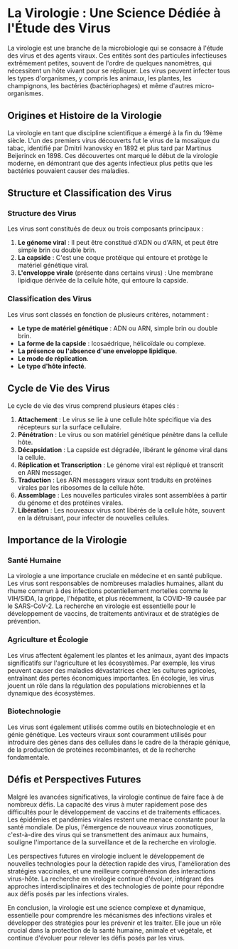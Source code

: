 # La Virologie : Une Science Dédiée à l'Étude des Virus

La virologie est une branche de la microbiologie qui se consacre à l'étude des virus et des agents viraux. Ces entités sont des particules infectieuses extrêmement petites, souvent de l'ordre de quelques nanomètres, qui nécessitent un hôte vivant pour se répliquer. Les virus peuvent infecter tous les types d'organismes, y compris les animaux, les plantes, les champignons, les bactéries (bactériophages) et même d'autres micro-organismes.

## Origines et Histoire de la Virologie

La virologie en tant que discipline scientifique a émergé à la fin du 19ème siècle. L'un des premiers virus découverts fut le virus de la mosaïque du tabac, identifié par Dmitri Ivanovsky en 1892 et plus tard par Martinus Beijerinck en 1898. Ces découvertes ont marqué le début de la virologie moderne, en démontrant que des agents infectieux plus petits que les bactéries pouvaient causer des maladies.

## Structure et Classification des Virus

### Structure des Virus

Les virus sont constitués de deux ou trois composants principaux :

1. **Le génome viral** : Il peut être constitué d'ADN ou d'ARN, et peut être simple brin ou double brin.
2. **La capside** : C'est une coque protéique qui entoure et protège le matériel génétique viral.
3. **L'enveloppe virale** (présente dans certains virus) : Une membrane lipidique dérivée de la cellule hôte, qui entoure la capside.

### Classification des Virus

Les virus sont classés en fonction de plusieurs critères, notamment :

- **Le type de matériel génétique** : ADN ou ARN, simple brin ou double brin.
- **La forme de la capside** : Icosaédrique, hélicoïdale ou complexe.
- **La présence ou l'absence d'une enveloppe lipidique**.
- **Le mode de réplication**.
- **Le type d'hôte infecté**.

## Cycle de Vie des Virus

Le cycle de vie des virus comprend plusieurs étapes clés :

1. **Attachement** : Le virus se lie à une cellule hôte spécifique via des récepteurs sur la surface cellulaire.
2. **Pénétration** : Le virus ou son matériel génétique pénètre dans la cellule hôte.
3. **Décapsidation** : La capside est dégradée, libérant le génome viral dans la cellule.
4. **Réplication et Transcription** : Le génome viral est répliqué et transcrit en ARN messager.
5. **Traduction** : Les ARN messagers viraux sont traduits en protéines virales par les ribosomes de la cellule hôte.
6. **Assemblage** : Les nouvelles particules virales sont assemblées à partir du génome et des protéines virales.
7. **Libération** : Les nouveaux virus sont libérés de la cellule hôte, souvent en la détruisant, pour infecter de nouvelles cellules.

## Importance de la Virologie

### Santé Humaine

La virologie a une importance cruciale en médecine et en santé publique. Les virus sont responsables de nombreuses maladies humaines, allant du rhume commun à des infections potentiellement mortelles comme le VIH/SIDA, la grippe, l'hépatite, et plus récemment, la COVID-19 causée par le SARS-CoV-2. La recherche en virologie est essentielle pour le développement de vaccins, de traitements antiviraux et de stratégies de prévention.

### Agriculture et Écologie

Les virus affectent également les plantes et les animaux, ayant des impacts significatifs sur l'agriculture et les écosystèmes. Par exemple, les virus peuvent causer des maladies dévastatrices chez les cultures agricoles, entraînant des pertes économiques importantes. En écologie, les virus jouent un rôle dans la régulation des populations microbiennes et la dynamique des écosystèmes.

### Biotechnologie

Les virus sont également utilisés comme outils en biotechnologie et en génie génétique. Les vecteurs viraux sont couramment utilisés pour introduire des gènes dans des cellules dans le cadre de la thérapie génique, de la production de protéines recombinantes, et de la recherche fondamentale.

## Défis et Perspectives Futures

Malgré les avancées significatives, la virologie continue de faire face à de nombreux défis. La capacité des virus à muter rapidement pose des difficultés pour le développement de vaccins et de traitements efficaces. Les épidémies et pandémies virales restent une menace constante pour la santé mondiale. De plus, l'émergence de nouveaux virus zoonotiques, c'est-à-dire des virus qui se transmettent des animaux aux humains, souligne l'importance de la surveillance et de la recherche en virologie.

Les perspectives futures en virologie incluent le développement de nouvelles technologies pour la détection rapide des virus, l'amélioration des stratégies vaccinales, et une meilleure compréhension des interactions virus-hôte. La recherche en virologie continue d'évoluer, intégrant des approches interdisciplinaires et des technologies de pointe pour répondre aux défis posés par les infections virales.

En conclusion, la virologie est une science complexe et dynamique, essentielle pour comprendre les mécanismes des infections virales et développer des stratégies pour les prévenir et les traiter. Elle joue un rôle crucial dans la protection de la santé humaine, animale et végétale, et continue d'évoluer pour relever les défis posés par les virus.